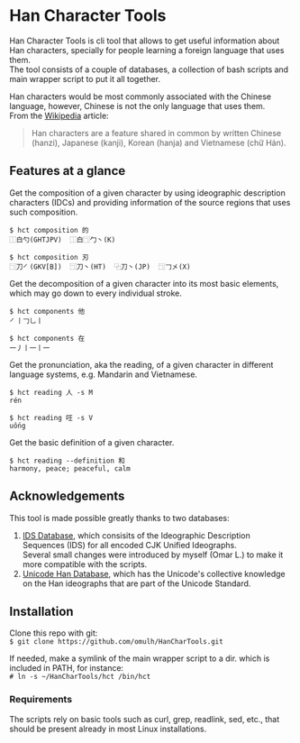 # Han Character Tools

Han Character Tools is cli tool that allows to get useful information about Han characters, specially for people learning a foreign language that uses them.  
The tool consists of a couple of databases, a collection of bash scripts and main wrapper script to put it all together.  

Han characters would be most commonly associated with the Chinese language, however, Chinese is not the only language that uses them.  
From the [Wikipedia](https://en.wikipedia.org/wiki/Han_unification) article:  
> Han characters are a feature shared in common by written Chinese (hanzi), Japanese (kanji), Korean (hanja) and Vietnamese (chữ Hán).

## Features at a glance

Get the composition of a given character by using ideographic description characters (IDCs) and providing information of the source regions that uses such composition.  
```
$ hct composition 的
⿰白勺(GHTJPV)  ⿰白⿹勹丶(K)

$ hct composition 刃
⿹刀㇒(GKV[B])  ⿹刀丶(HT)  ⿻刀丶(JP)  ⿹𠃌㐅(X)
```

Get the decomposition of a given character into its most basic elements, which may go down to every individual stroke.  
```
$ hct components 他
㇒丨𠃌乚丨

$ hct components 在
一丿丨一丨一
```

Get the pronunciation, aka the reading, of a given character in different language systems, e.g. Mandarin and Vietnamese.  
```
$ hct reading 人 -s M
rén

$ hct reading 㕵 -s V
uống
```

Get the basic definition of a given character.  
```
$ hct reading --definition 和
harmony, peace; peaceful, calm
```

## Acknowledgements

This tool is made possible greatly thanks to two databases:  
 1. [IDS Database](https://www.babelstone.co.uk/CJK/IDS.HTML), which consisits of the Ideographic Description Sequences (IDS) for all encoded CJK Unified Ideographs.  
Several small changes were introduced by myself (Omar L.) to make it more compatible with the scripts.  
 2. [Unicode Han Database](https://www.unicode.org/Public/UCD/latest/ucd/Unihan.zip), which has the Unicode's collective knowledge on the Han ideographs that are part of the Unicode Standard.

## Installation

Clone this repo with git:  
`$ git clone https://github.com/omulh/HanCharTools.git`  

If needed, make a symlink of the main wrapper script to a dir. which is included in PATH, for instance:  
`# ln -s ~/HanCharTools/hct /bin/hct`  

### Requirements

The scripts rely on basic tools such as curl, grep, readlink, sed, etc., that should be present already in most Linux installations.  
